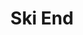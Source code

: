 ---
layout: design
permalink: /ski_end/
title: "Ski End"
created: "2017"
root: "/assets/02_design/ski_end/"

description: >
  In Piehole's SKI END, an abandoned ski shop becomes the center of the universe. A group of 30-whatever urbanites finds itself stuck in a flood-damaged building with a makeshift skate ramp, dead birds, and the tattered banner of a final blowout sale. From these clues they ritualistically reanimate a bygone world of Ski, until they incite a cosmic force. Rising from the ruins of economic and environmental dread, Piehole’s SKI END examines chronic patterns of apocalyptic despair and what it takes to face The Sublime.

artists:
  - person: Piehole
    url: https://www.pieholed.com/ski-end.html

role:
 - Video Designer

showings:
  - text: The New Ohio Theater ~ 2017
    url: https://newohiotheatre.org/piehole.htm

press:
  - text: NYTimes
    url: https://www.nytimes.com/2017/05/05/theater/review-ski-end-recalls-fun-on-the-slopes-with-nostalgia.html

documentation:
  - "01.jpg"
  - "02.jpg"
  - "03.jpg"
  - "04.jpg"
  - "05.jpg"
---